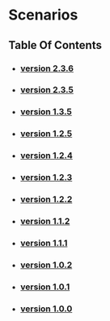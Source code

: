 # Scenarios

## Table Of Contents

- ### [version 2.3.6](https://schstp.github.io/Theater-Platform/scenarios/version_2_3_6/scenarios)
- ### [version 2.3.5](https://schstp.github.io/Theater-Platform/scenarios/version_2_3_5/scenarios)
- ### [version 1.3.5](https://schstp.github.io/Theater-Platform/scenarios/version_1_3_5/scenarios)
- ### [version 1.2.5](https://schstp.github.io/Theater-Platform/scenarios/version_1_2_5/scenarios)
- ### [version 1.2.4](https://schstp.github.io/Theater-Platform/scenarios/version_1_2_4/scenarios)
- ### [version 1.2.3](https://schstp.github.io/Theater-Platform/scenarios/version_1_2_3/scenarios)
- ### [version 1.2.2](https://schstp.github.io/Theater-Platform/scenarios/version_1_2_2/scenarios)
- ### [version 1.1.2](https://schstp.github.io/Theater-Platform/scenarios/version_1_1_2/scenarios)
- ### [version 1.1.1](https://schstp.github.io/Theater-Platform/scenarios/version_1_1_1/scenarios)
- ### [version 1.0.2](https://schstp.github.io/Theater-Platform/scenarios/version_1_0_2/scenarios)
- ### [version 1.0.1](https://schstp.github.io/Theater-Platform/scenarios/version_1_0_1/scenarios)
- ### [version 1.0.0](https://schstp.github.io/Theater-Platform/scenarios/version_1_0_0/scenarios)
